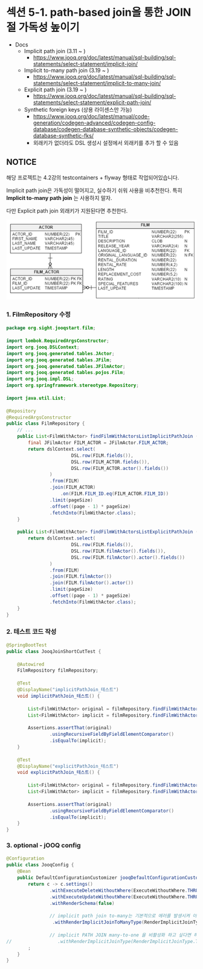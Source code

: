 # 섹션 5-1. path-based join을 통한 JOIN절 가독성 높이기

- Docs
    - Implicit path join (3.11 ~ )
        - https://www.jooq.org/doc/latest/manual/sql-building/sql-statements/select-statement/implicit-join/
    - Implicit to-many path join (3.19 ~ )
        - https://www.jooq.org/doc/latest/manual/sql-building/sql-statements/select-statement/implicit-to-many-join/
    - Explicit path join (3.19 ~ )
        - https://www.jooq.org/doc/latest/manual/sql-building/sql-statements/select-statement/explicit-path-join/
    - Synthetic foreign keys (상용 라이센스만 가능)
        - https://www.jooq.org/doc/latest/manual/code-generation/codegen-advanced/codegen-config-database/codegen-database-synthetic-objects/codegen-database-synthetic-fks/
        - 외래키가 없더라도 DSL 생성시 설정에서 외래키를 추가 할 수 있음

## NOTICE
해당 프로젝트는 4.2강의 testcontainers + flyway 형태로 작업되어있습니다.

Implicit path join은 가독성이 떨어지고, 실수하기 쉬워 사용을 비추천한다.
특히 **Implicit to-many path join** 는 사용하지 말자.

다만 Explicit path join 외래키가 지원된다면 추천한다.

![schema.png](readme-asset/schema.png)


### 1. FilmRepository 수정

```java
package org.sight.jooqstart.film;

import lombok.RequiredArgsConstructor;
import org.jooq.DSLContext;
import org.jooq.generated.tables.JActor;
import org.jooq.generated.tables.JFilm;
import org.jooq.generated.tables.JFilmActor;
import org.jooq.generated.tables.pojos.Film;
import org.jooq.impl.DSL;
import org.springframework.stereotype.Repository;

import java.util.List;

@Repository
@RequiredArgsConstructor
public class FilmRepository {
    // ...
    public List<FilmWithActor> findFilmWithActorsListImplicitPathJoin (Long page, Long pageSize) {
        final JFilmActor FILM_ACTOR = JFilmActor.FILM_ACTOR;
        return dslContext.select(
                        DSL.row(FILM.fields()),
                        DSL.row(FILM_ACTOR.fields()),
                        DSL.row(FILM_ACTOR.actor().fields())
                )
                .from(FILM)
                .join(FILM_ACTOR)
                    .on(FILM.FILM_ID.eq(FILM_ACTOR.FILM_ID))
                .limit(pageSize)
                .offset((page - 1) * pageSize)
                .fetchInto(FilmWithActor.class);
    }

    public List<FilmWithActor> findFilmWithActorsListExplicitPathJoin (Long page, Long pageSize) {
        return dslContext.select(
                        DSL.row(FILM.fields()),
                        DSL.row(FILM.filmActor().fields()),
                        DSL.row(FILM.filmActor().actor().fields())
                )
                .from(FILM)
                .join(FILM.filmActor())
                .join(FILM.filmActor().actor())
                .limit(pageSize)
                .offset((page - 1) * pageSize)
                .fetchInto(FilmWithActor.class);
    }
}
```

### 2. 테스트 코드 작성

```java
@SpringBootTest
public class JooqJoinShortCutTest {

    @Autowired
    FilmRepository filmRepository;

    @Test
    @DisplayName("implicitPathJoin_테스트")
    void implicitPathJoin_테스트() {

        List<FilmWithActor> original = filmRepository.findFilmWithActorsList(1L, 10L);
        List<FilmWithActor> implicit = filmRepository.findFilmWithActorsListImplicitPathJoin(1L, 10L);

        Assertions.assertThat(original)
                .usingRecursiveFieldByFieldElementComparator()
                .isEqualTo(implicit);
    }

    @Test
    @DisplayName("explicitPathJoin_테스트")
    void explicitPathJoin_테스트() {

        List<FilmWithActor> original = filmRepository.findFilmWithActorsList(1L, 10L);
        List<FilmWithActor> implicit = filmRepository.findFilmWithActorsListExplicitPathJoin(1L, 10L);

        Assertions.assertThat(original)
                .usingRecursiveFieldByFieldElementComparator()
                .isEqualTo(implicit);
    }
}
```

### 3. optional - jOOQ config

```java
@Configuration
public class JooqConfig {
    @Bean
    public DefaultConfigurationCustomizer jooqDefaultConfigurationCustomizer() {
        return c -> c.settings()
                .withExecuteDeleteWithoutWhere(ExecuteWithoutWhere.THROW)
                .withExecuteUpdateWithoutWhere(ExecuteWithoutWhere.THROW)
                .withRenderSchema(false)

                // implicit path join to-many는 기본적으로 에러를 발생시켜 이렇게 수동으로 조인을 지정 해야한다.
                 .withRenderImplicitJoinToManyType(RenderImplicitJoinType.INNER_JOIN)

                // implicit PATH JOIN many-to-one 을 비활성화 하고 싶다면 하고 싶다면
//                 .withRenderImplicitJoinType(RenderImplicitJoinType.THROW)
        ;
    }
}
```